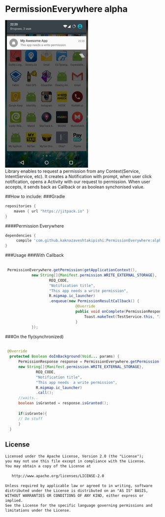 PermissionEverywhere alpha
=============
<img src='art/screenshot.png' width='270' height='480' />
<br>
Library enables to request a permission from any Context(Service, IntentService, etc). 
It creates a Notification with prompt, when user click notification,
opens a Activity with our request to permission. 
When user accepts, it sends back as Callback or as boolean synchonised value.


##How to include:
###Gradle
```gradle
repositories {
    maven { url "https://jitpack.io" }
}
```

####Permission Everywhere
```gradle
dependencies {
     compile 'com.github.kaknazaveshtakipishi:PermissionEverywhere:alpha'
}
```


###Usage
###With Callback
```java

 PermissionEverywhere.getPermission(getApplicationContext(), 
            new String[]{Manifest.permission.WRITE_EXTERNAL_STORAGE},
                    REQ_CODE, 
                    "Notification title", 
                    "This app needs a write permission",
                    R.mipmap.ic_launcher)
                    .enqueue(new PermissionResultCallback() {
                                @Override
                                public void onComplete(PermissionResponse permissionResponse) {
                                    Toast.makeText(TestService.this, "is Granted " + permissionResponse.isGranted(), Toast.LENGTH_SHORT).show();
                                }
            });

```

###On the fly(synchronized)
```java

 @Override
  protected Boolean doInBackground(Void... params) {
      PermissionResponse response = PermissionEverywhere.getPermission(getApplicationContext(), 
      new String[]{Manifest.permission.WRITE_EXTERNAL_STORAGE},
              REQ_CODE,
              "Notification title", 
              "This app needs  a write permission", 
              R.mipmap.ic_launcher)
              .call();
      //waits..
      boolean isGranted = response.isGranted();

      if(isGrante){
      // Do stuff
      }
  }

```

License
-------

    Licensed under the Apache License, Version 2.0 (the "License");
    you may not use this file except in compliance with the License.
    You may obtain a copy of the License at

       http://www.apache.org/licenses/LICENSE-2.0

    Unless required by applicable law or agreed to in writing, software
    distributed under the License is distributed on an "AS IS" BASIS,
    WITHOUT WARRANTIES OR CONDITIONS OF ANY KIND, either express or implied.
    See the License for the specific language governing permissions and
    limitations under the License.

